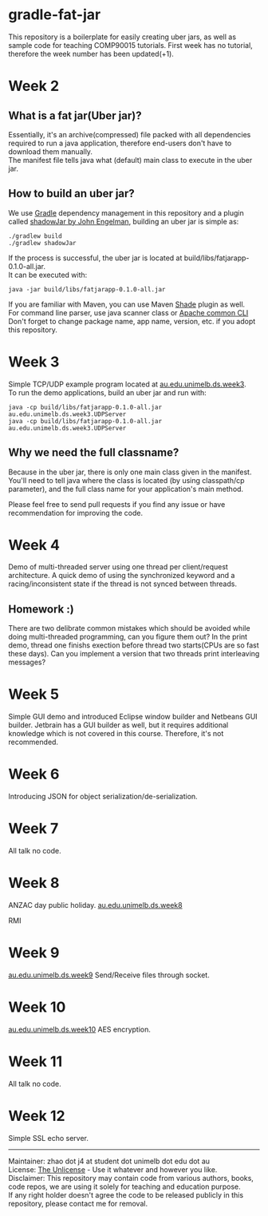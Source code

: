 # gradle-fat-jar

This repository is a boilerplate for easily creating uber jars, as well as sample code for teaching COMP90015 tutorials. 
First week has no tutorial, therefore the week number has been updated(+1).

# Week 2
## What is a fat jar(Uber jar)?
Essentially, it's an archive(compressed) file packed with all dependencies required to run a java application, therefore end-users don't have to download them manually.  
The manifest file tells java what (default) main class to execute in the uber jar.

## How to build an uber jar?
We use [Gradle](https://gradle.org/) dependency management in this repository and a plugin called [shadowJar by John Engelman](https://plugins.gradle.org/plugin/com.github.johnrengelman.shadow), building an uber jar is simple as:
```shell
./gradlew build
./gradlew shadowJar 
```
If the process is successful, the uber jar is located at build/libs/fatjarapp-0.1.0-all.jar.  
It can be executed with:  
```shell
java -jar build/libs/fatjarapp-0.1.0-all.jar
```  

If you are familiar with Maven, you can use Maven [Shade](https://maven.apache.org/plugins/maven-shade-plugin/) plugin as well.  
For command line parser, use java scanner class or [Apache common CLI](https://commons.apache.org/proper/commons-cli/)  
Don't forget to change package name, app name, version, etc. if you adopt this repository.

# Week 3
Simple TCP/UDP example program located at [au.edu.unimelb.ds.week3](https://github.com/jie-jay/gradle-fat-jar/tree/master/src/main/java/au/edu/unimelb/ds/week3).  
To run the demo applications, build an uber jar and run with:
```shell
java -cp build/libs/fatjarapp-0.1.0-all.jar au.edu.unimelb.ds.week3.UDPServer
java -cp build/libs/fatjarapp-0.1.0-all.jar au.edu.unimelb.ds.week3.UDPServer
```
## Why we need the full classname?
Because in the uber jar, there is only one main class given in the manifest.  
You'll need to tell java where the class is located (by using classpath/cp parameter), and the full class name for your application's main method.

Please feel free to send pull requests if you find any issue or have recommendation for improving the code.

# Week 4
Demo of multi-threaded server using one thread per client/request architecture.
A quick demo of using the synchronized keyword and a racing/inconsistent state if the thread is not synced between threads.

## Homework :)
There are two delibrate common mistakes which should be avoided while doing multi-threaded programming, can you figure them out? 
In the print demo, thread one finishs exection before thread two starts(CPUs are so fast these days). Can you implement a version that two threads print interleaving messages?

# Week 5     
Simple GUI demo and introduced Eclipse window builder and Netbeans GUI builder.
Jetbrain has a GUI builder as well, but it requires additional knowledge which is not covered in this course. Therefore, it's not recommended.

# Week 6
Introducing JSON for object serialization/de-serialization.

# Week 7
All talk no code.

# Week 8
ANZAC day public holiday.
[au.edu.unimelb.ds.week8](https://github.com/jie-jay/gradle-fat-jar/tree/master/src/main/java/au/edu/unimelb/ds/week8)

RMI

# Week 9
[au.edu.unimelb.ds.week9](https://github.com/jie-jay/gradle-fat-jar/tree/master/src/main/java/au/edu/unimelb/ds/week9)
Send/Receive files through socket.
#

# Week 10
[au.edu.unimelb.ds.week10](https://github.com/jie-jay/gradle-fat-jar/tree/master/src/main/java/au/edu/unimelb/ds/week10)
AES encryption.
#

# Week 11
All talk no code.

# Week 12
Simple SSL echo server.

---
Maintainer: zhao dot j4 at student dot unimelb dot edu dot au  
License: [The Unlicense](https://unlicense.org/) - Use it whatever and however you like.  
Disclaimer: This repository may contain code from various authors, books, code repos, we are using it solely for teaching and education purpose.  
If any right holder doesn't agree the code to be released publicly in this repository, please contact me for removal. 
